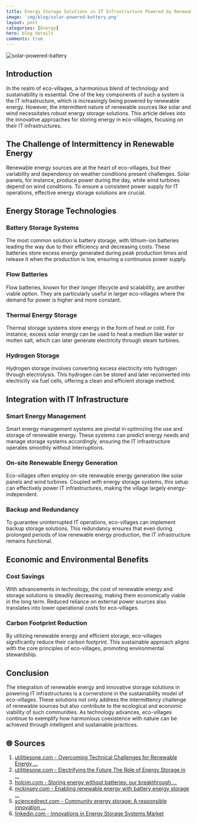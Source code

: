 ```yaml
---
title: Energy Storage Solutions in IT Infrastructure Powered by Renewable Energy
image: 'img/blog/solar-powered-battery.png'
layout: post
categories: [Energy]
hero: blog_details
comments: true
---
```


![solar-powered-battery](https://github.com/AxalNetwork/website/assets/55703540/42bb9d62-23a7-49d2-94cc-f900282d8976)

## Introduction

In the realm of eco-villages, a harmonious blend of technology and sustainability is essential. One of the key components of such a system is the IT infrastructure, which is increasingly being powered by renewable energy. However, the intermittent nature of renewable sources like solar and wind necessitates robust energy storage solutions. This article delves into the innovative approaches for storing energy in eco-villages, focusing on their IT infrastructures.

## The Challenge of Intermittency in Renewable Energy

Renewable energy sources are at the heart of eco-villages, but their variability and dependency on weather conditions present challenges. Solar panels, for instance, produce power during the day, while wind turbines depend on wind conditions. To ensure a consistent power supply for IT operations, effective energy storage solutions are crucial.

## Energy Storage Technologies

### Battery Storage Systems

The most common solution is battery storage, with lithium-ion batteries leading the way due to their efficiency and decreasing costs. These batteries store excess energy generated during peak production times and release it when the production is low, ensuring a continuous power supply.

### Flow Batteries

Flow batteries, known for their longer lifecycle and scalability, are another viable option. They are particularly useful in larger eco-villages where the demand for power is higher and more constant.

### Thermal Energy Storage

Thermal storage systems store energy in the form of heat or cold. For instance, excess solar energy can be used to heat a medium like water or molten salt, which can later generate electricity through steam turbines.

### Hydrogen Storage

Hydrogen storage involves converting excess electricity into hydrogen through electrolysis. This hydrogen can be stored and later reconverted into electricity via fuel cells, offering a clean and efficient storage method.

## Integration with IT Infrastructure

### Smart Energy Management

Smart energy management systems are pivotal in optimizing the use and storage of renewable energy. These systems can predict energy needs and manage storage systems accordingly, ensuring the IT infrastructure operates smoothly without interruptions.

### On-site Renewable Energy Generation

Eco-villages often employ on-site renewable energy generation like solar panels and wind turbines. Coupled with energy storage systems, this setup can effectively power IT infrastructures, making the village largely energy-independent.

### Backup and Redundancy

To guarantee uninterrupted IT operations, eco-villages can implement backup storage solutions. This redundancy ensures that even during prolonged periods of low renewable energy production, the IT infrastructure remains functional.

## Economic and Environmental Benefits

### Cost Savings

With advancements in technology, the cost of renewable energy and storage solutions is steadily decreasing, making them economically viable in the long term. Reduced reliance on external power sources also translates into lower operational costs for eco-villages.

### Carbon Footprint Reduction

By utilizing renewable energy and efficient storage, eco-villages significantly reduce their carbon footprint. This sustainable approach aligns with the core principles of eco-villages, promoting environmental stewardship.

## Conclusion

The integration of renewable energy and innovative storage solutions in powering IT infrastructures is a cornerstone in the sustainability model of eco-villages. These solutions not only address the intermittency challenge of renewable sources but also contribute to the ecological and economic viability of such communities. As technology advances, eco-villages continue to exemplify how harmonious coexistence with nature can be achieved through intelligent and sustainable practices.

## 🌐 Sources

1. [utilitiesone.com - Overcoming Technical Challenges for Renewable Energy ...](https://utilitiesone.com/overcoming-technical-challenges-for-renewable-energy-integration-in-infrastructure)
2. [utilitiesone.com - Electrifying the Future The Role of Energy Storage in ...](https://utilitiesone.com/electrifying-the-future-the-role-of-energy-storage-in-sustainable-buildings)
3. [holcim.com - Storing energy without batteries: our breakthrough ...](https://www.holcim.com/who-we-are/our-stories/storing-energy-without-batteries)
4. [mckinsey.com - Enabling renewable energy with battery energy storage ...](https://www.mckinsey.com/industries/automotive-and-assembly/our-insights/enabling-renewable-energy-with-battery-energy-storage-systems)
5. [sciencedirect.com - Community energy storage: A responsible innovation ...](https://www.sciencedirect.com/science/article/pii/S0306261918314740)
6. [linkedin.com - Innovations in Energy Storage Systems Market](https://www.linkedin.com/pulse/innovations-energy-storage-systems-market-road-map-sustainable-more)
